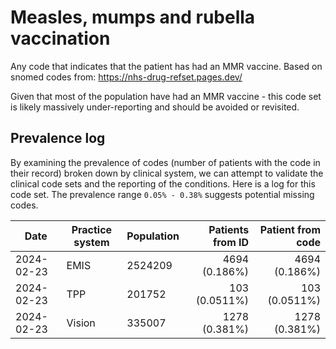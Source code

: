 # Measles, mumps and rubella vaccination

Any code that indicates that the patient has had an MMR vaccine. Based on snomed codes from: https://nhs-drug-refset.pages.dev/

Given that most of the population have had an MMR vaccine - this code set is likely massively under-reporting and should be avoided or revisited.

## Prevalence log

By examining the prevalence of codes (number of patients with the code in their record) broken down by clinical system, we can attempt to validate the clinical code sets and the reporting of the conditions. Here is a log for this code set. The prevalence range `0.05% - 0.38%` suggests potential missing codes.

| Date       | Practice system | Population | Patients from ID | Patient from code |
| ---------- | --------------- | ---------- | ---------------: | ----------------: |
| 2024-02-23 | EMIS | 2524209 | 4694 (0.186%) | 4694 (0.186%) | 
| 2024-02-23 | TPP | 201752 | 103 (0.0511%) | 103 (0.0511%) | 
| 2024-02-23 | Vision | 335007 | 1278 (0.381%) | 1278 (0.381%) | 